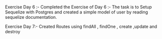 Exercise Day 6 :-
Completed the Exercise of Day 6 :- The task is to Setup Sequelize with Postgres and created a simple model of user by reading sequelize documentation.

Exercise Day 7:-
Created Routes using findAll , findOne , create ,update and destroy 


